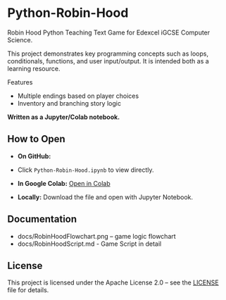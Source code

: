 # Python-Robin-Hood
Robin Hood Python Teaching Text Game for Edexcel iGCSE Computer Science.

This project demonstrates key programming concepts such as loops, conditionals, functions, and user input/output. It is intended both as a learning resource.

Features
- Multiple endings based on player choices
- Inventory and branching story logic

**Written as a Jupyter/Colab notebook.**

## How to Open
- **On GitHub:**
- Click `Python-Robin-Hood.ipynb` to view directly.
  
- **In Google Colab:** [Open in Colab](https://colab.research.google.com/github/alexandraalderson/repo/blob/main/Python-Robin-Hood.ipynb)
  
- **Locally:** Download the file and open with Jupyter Notebook.

## Documentation
- docs/RobinHoodFlowchart.png – game logic flowchart
- docs/RobinHoodScript.md - Game Script in detail

## License
This project is licensed under the Apache License 2.0 – see the [LICENSE](LICENSE) file for details.
